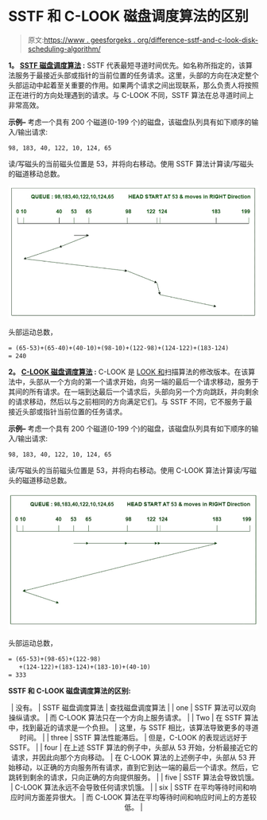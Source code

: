 # SSTF 和 C-LOOK 磁盘调度算法的区别

> 原文:[https://www . geesforgeks . org/difference-sstf-and-c-look-disk-scheduling-algorithm/](https://www.geeksforgeeks.org/difference-between-sstf-and-c-look-disk-scheduling-algorithm/)

**1。 [SSTF 磁盘调度算法](https://www.geeksforgeeks.org/program-for-sstf-disk-scheduling-algorithm/) :**
SSTF 代表最短寻道时间优先。如名称所指定的，该算法服务于最接近头部或指针的当前位置的任务请求。这里，头部的方向在决定整个头部运动中起着至关重要的作用。如果两个请求之间出现联系，那么负责人将按照正在进行的方向处理遇到的请求。与 C-LOOK 不同，SSTF 算法在总寻道时间上非常高效。

**示例–**
考虑一个具有 200 个磁道(0-199 个)的磁盘，该磁盘队列具有如下顺序的输入/输出请求:

```
98, 183, 40, 122, 10, 124, 65
```

读/写磁头的当前磁头位置是 53，并将向右移动。使用 SSTF 算法计算读/写磁头的磁道移动总数。

![](img/f22bfd5d25806a342051b663695afa48.png)

头部运动总数，

```
= (65-53)+(65-40)+(40-10)+(98-10)+(122-98)+(124-122)+(183-124)
= 240
```

**2。 [C-LOOK 磁盘调度算法](https://www.geeksforgeeks.org/c-look-disk-scheduling-algorithm/) :**
C-LOOK 是 [LOOK 和](https://www.geeksforgeeks.org/difference-between-scan-and-look-disk-scheduling-algorithms/)扫描算法的修改版本。在该算法中，头部从一个方向的第一个请求开始，向另一端的最后一个请求移动，服务于其间的所有请求。在一端到达最后一个请求后，头部向另一个方向跳跃，并向剩余的请求移动，然后以与之前相同的方向满足它们。与 SSTF 不同，它不服务于最接近头部或指针当前位置的任务请求。

**示例–**
考虑一个具有 200 个磁道(0-199 个)的磁盘，该磁盘队列具有如下顺序的输入/输出请求:

```
98, 183, 40, 122, 10, 124, 65
```

读/写磁头的当前磁头位置是 53，并将向右移动。使用 C-LOOK 算法计算读/写磁头的磁道移动总数。

![](img/cfb54abc12dbb32a314fa01f88d47fa2.png)

头部运动总数，

```
= (65-53)+(98-65)+(122-98)
   +(124-122)+(183-124)+(183-10)+(40-10)
= 333
```

**SSTF 和 C-LOOK 磁盘调度算法的区别:**

<center>

| 没有。 | SSTF 磁盘调度算法 | 查找磁盘调度算法 |
| one | SSTF 算法可以双向操纵请求。 | 而 C-LOOK 算法只在一个方向上服务请求。 |
| Two | 在 SSTF 算法中，找到最近的请求是一个负担。 | 这里，与 SSTF 相比，该算法导致更多的寻道时间。 |
| three | SSTF 算法性能滞后。 | 但是，C-LOOK 的表现远远好于 SSTF。 |
| four | 在上述 SSTF 算法的例子中，头部从 53 开始，分析最接近它的请求，并因此向那个方向移动。 | 在 C-LOOK 算法的上述例子中，头部从 53 开始移动，以正确的方向服务所有请求，直到它到达一端的最后一个请求。然后，它跳转到剩余的请求，只向正确的方向提供服务。 |
| five | SSTF 算法会导致饥饿。 | C-LOOK 算法永远不会导致任何请求饥饿。 |
| six | SSTF 在平均等待时间和响应时间方面差异很大。 | 而 C-LOOK 算法在平均等待时间和响应时间上的方差较低。 |

</center>
